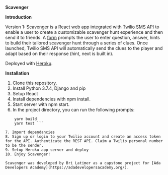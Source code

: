 **Scavenger**

**Introduction**

Version 1: Scavenger is a React web app integrated with [Twilio SMS API](https://www.twilio.com/docs/iam/keys/api-key-resource) to enable a user to create a customizable scavenger hunt experience and then send it to friends. A [form](https://reactjs.org/docs/forms.html) prompts the user to enter question, answer, hints to build their tailored scavenger hunt through a series of clues. Once launched, Twilio SMS API will automatically send the clues to the player and adapt based on their response (hint, next is built in).

Deployed with [Heroku](https://dashboard.heroku.com/apps). 

**Installation**

1. Clone this repository.
2. Install Python 3.7.4, Django and pip
3. Setup React
4. Install dependencies with npm install.
5. Start server with npm start.
6. In the project directory, you can run the following prompts:
  ``` yarn start
      yarn build
      yarn test ```

7. Import dependancies
8. Sign up or login to your Twilio account and create an access token for the API. Authenticate the REST API. Claim a Twilio personal number to be the sender.
9. Setup Heroku app server and deploy
10. Enjoy Scavenger!

Scavenger was developed by Bri Latimer as a capstone project for [Ada Developers Academy](https://adadevelopersacademy.org/).
